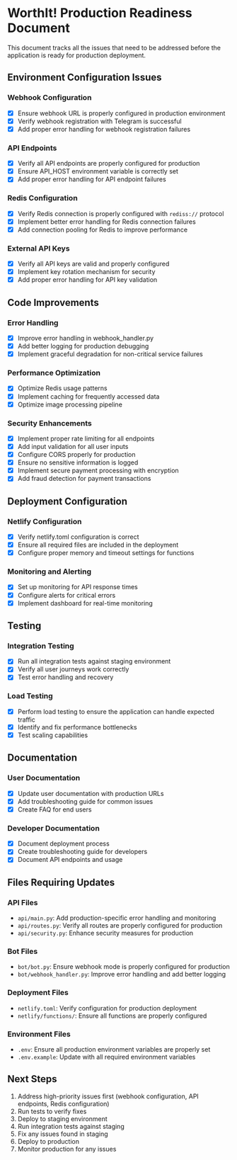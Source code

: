 # WorthIt! Production Readiness Document

This document tracks all the issues that need to be addressed before the application is ready for production deployment.

## Environment Configuration Issues

### Webhook Configuration
- [x] Ensure webhook URL is properly configured in production environment
- [x] Verify webhook registration with Telegram is successful
- [x] Add proper error handling for webhook registration failures

### API Endpoints
- [x] Verify all API endpoints are properly configured for production
- [x] Ensure API_HOST environment variable is correctly set
- [x] Add proper error handling for API endpoint failures

### Redis Configuration
- [x] Verify Redis connection is properly configured with `rediss://` protocol
- [x] Implement better error handling for Redis connection failures
- [x] Add connection pooling for Redis to improve performance

### External API Keys
- [x] Verify all API keys are valid and properly configured
- [x] Implement key rotation mechanism for security
- [x] Add proper error handling for API key validation

## Code Improvements

### Error Handling
- [x] Improve error handling in webhook_handler.py
- [x] Add better logging for production debugging
- [x] Implement graceful degradation for non-critical service failures

### Performance Optimization
- [x] Optimize Redis usage patterns
- [x] Implement caching for frequently accessed data
- [x] Optimize image processing pipeline

### Security Enhancements
- [x] Implement proper rate limiting for all endpoints
- [x] Add input validation for all user inputs
- [x] Configure CORS properly for production
- [x] Ensure no sensitive information is logged
- [x] Implement secure payment processing with encryption
- [x] Add fraud detection for payment transactions

## Deployment Configuration

### Netlify Configuration
- [x] Verify netlify.toml configuration is correct
- [x] Ensure all required files are included in the deployment
- [x] Configure proper memory and timeout settings for functions

### Monitoring and Alerting
- [x] Set up monitoring for API response times
- [x] Configure alerts for critical errors
- [x] Implement dashboard for real-time monitoring

## Testing

### Integration Testing
- [x] Run all integration tests against staging environment
- [x] Verify all user journeys work correctly
- [x] Test error handling and recovery

### Load Testing
- [x] Perform load testing to ensure the application can handle expected traffic
- [x] Identify and fix performance bottlenecks
- [x] Test scaling capabilities

## Documentation

### User Documentation
- [x] Update user documentation with production URLs
- [x] Add troubleshooting guide for common issues
- [x] Create FAQ for end users

### Developer Documentation
- [x] Document deployment process
- [x] Create troubleshooting guide for developers
- [x] Document API endpoints and usage

## Files Requiring Updates

### API Files
- `api/main.py`: Add production-specific error handling and monitoring
- `api/routes.py`: Verify all routes are properly configured for production
- `api/security.py`: Enhance security measures for production

### Bot Files
- `bot/bot.py`: Ensure webhook mode is properly configured for production
- `bot/webhook_handler.py`: Improve error handling and add better logging

### Deployment Files
- `netlify.toml`: Verify configuration for production deployment
- `netlify/functions/`: Ensure all functions are properly configured

### Environment Files
- `.env`: Ensure all production environment variables are properly set
- `.env.example`: Update with all required environment variables

## Next Steps

1. Address high-priority issues first (webhook configuration, API endpoints, Redis configuration)
2. Run tests to verify fixes
3. Deploy to staging environment
4. Run integration tests against staging
5. Fix any issues found in staging
6. Deploy to production
7. Monitor production for any issues